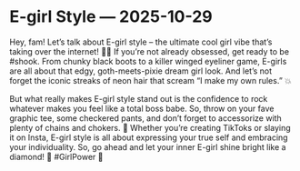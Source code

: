 # E-girl Style — 2025-10-29

Hey, fam! Let’s talk about E-girl style – the ultimate cool girl vibe that’s taking over the internet! 🖤🦋 If you’re not already obsessed, get ready to be #shook. From chunky black boots to a killer winged eyeliner game, E-girls are all about that edgy, goth-meets-pixie dream girl look. And let’s not forget the iconic streaks of neon hair that scream “I make my own rules.” 💥

But what really makes E-girl style stand out is the confidence to rock whatever makes you feel like a total boss babe. So, throw on your fave graphic tee, some checkered pants, and don’t forget to accessorize with plenty of chains and chokers. 🤘 Whether you’re creating TikToks or slaying it on Insta, E-girl style is all about expressing your true self and embracing your individuality. So, go ahead and let your inner E-girl shine bright like a diamond! 💎 #GirlPower 💖
